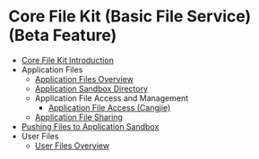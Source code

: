 # Core File Kit (Basic File Service) (Beta Feature)

- [Core File Kit Introduction](cj-core-file-kit-intro.md)
- Application Files
  - [Application Files Overview](cj-app-file-overview.md)
  - [Application Sandbox Directory](cj-app-sandbox-directory.md)
  - Application File Access and Management
    - [Application File Access (Cangjie)](cj-app-file-access.md)
  - [Application File Sharing](cj-share-app-file.md)
- [Pushing Files to Application Sandbox](cj-send-file-to-app-sandbox.md)
- User Files
  - [User Files Overview](cj-user-file-overview.md)
